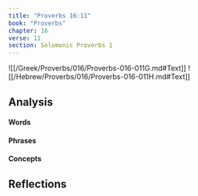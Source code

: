 ```yaml
---
title: "Proverbs 16:11"
book: "Proverbs"
chapter: 16
verse: 11
section: Solomonic Proverbs 1
---
```

![[/Greek/Proverbs/016/Proverbs-016-011G.md#Text]]
![[/Hebrew/Proverbs/016/Proverbs-016-011H.md#Text]]

## Analysis

#### Words

#### Phrases

#### Concepts

## Reflections
